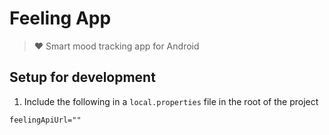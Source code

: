 # Feeling App

> ❤️ Smart mood tracking app for Android

## Setup for development

1. Include the following in a `local.properties` file in the root of the project

```properties
feelingApiUrl=""
```
